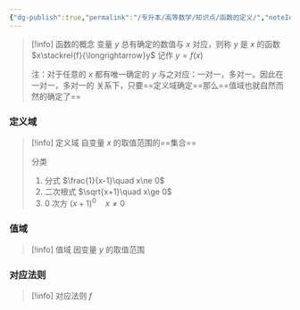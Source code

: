 ```yaml
---
{"dg-publish":true,"permalink":"/专升本/高等数学/知识点/函数的定义/","noteIcon":""}
---
```


> [!info] 函数的概念
> 变量 $y$ 总有确定的数值与 $x$ 对应，则称 $y$ 是 $x$ 的函数  $x\stackrel{f}{\longrightarrow}y$  记作 $y=f(x)$
> 
> 注：对于任意的 $x$ 都有唯一确定的 $y$ 与之对应：一对一，多对一。因此在一对一，多对一的 关系下，只要==定义域确定==那么==值域也就自然而然的确定了==
### 定义域
> [!info] 定义域
> 自变量 $x$ 的取值范围的==集合==
> 
> 分类
> 1. 分式 $\frac{1}{x-1}\quad x\ne 0$
> 2. 二次根式 $\sqrt{x+1}\quad x\ge 0$
> 3. 0 次方 $(x+1)^0\quad x\ne 0$
### 值域
> [!info] 值域
> 因变量 $y$ 的取值范围
### 对应法则
> [!info] 对应法则
> $f$